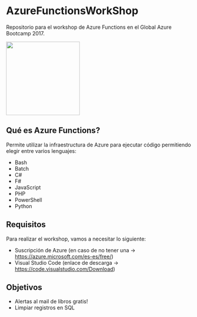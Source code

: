 # AzureFunctionsWorkShop

Repositorio para el workshop de Azure Functions en el Global Azure Bootcamp 2017.

<img src="https://docs.microsoft.com/en-us/azure/media/index/azurefunctions.svg" width="200" />

## Qué es Azure Functions?

Permite utilizar la infraestructura de Azure para ejecutar código permitiendo elegir entre varios lenguajes:

- Bash
- Batch
- C#
- F#
- JavaScript
- PHP
- PowerShell
- Python

## Requisitos

Para realizar el workshop, vamos a necesitar lo siguiente:

- Suscripción de Azure (en caso de no tener una -> https://azure.microsoft.com/es-es/free/)
- Visual Studio Code (enlace de descarga -> https://code.visualstudio.com/Download)

## Objetivos

* Alertas al mail de libros gratis!
* Limpiar registros en SQL
